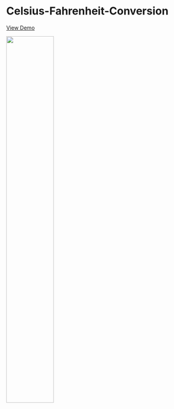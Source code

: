 # Celsius-Fahrenheit-Conversion

<a href="https://lisa-zh.github.io/Celsius-Fahrenheit-Conversion/" target="_blank">View Demo</a>

<img src="../images/CelsiusFahrenheitConversion.png" width="50%">
